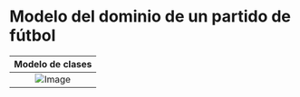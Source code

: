 # Modelo del dominio de un **partido de fútbol**

|Modelo de clases|
|:-:|
|![Image](imagenes/DigramaClases.png)|

